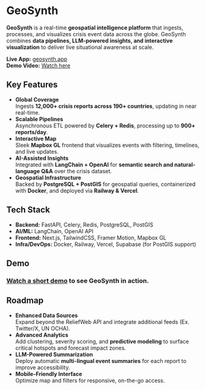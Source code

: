 # GeoSynth

**GeoSynth** is a real-time **geospatial intelligence platform** that ingests, processes, and visualizes crisis event data across the globe. GeoSynth combines **data pipelines, LLM-powered insights, and interactive visualization** to deliver live situational awareness at scale.

**Live App:** [geosynth.app](https://geosynth-five.vercel.app/)  
**Demo Video:** [Watch here](https://www.youtube.com/watch?v=2CSM4vZm1Ac&ab_channel=AkashMohan)  

## Key Features

- **Global Coverage**  
  Ingests **12,000+ crisis reports across 190+ countries**, updating in near real-time.
- **Scalable Pipelines**  
  Asynchronous ETL powered by **Celery + Redis**, processing up to **900+ reports/day**.
- **Interactive Map**  
  Sleek **Mapbox GL** frontend that visualizes events with filtering, timelines, and live updates.
- **AI-Assisted Insights**  
  Integrated with **LangChain + OpenAI** for **semantic search and natural-language Q&A** over the crisis dataset.
- **Geospatial Infrastructure**  
  Backed by **PostgreSQL + PostGIS** for geospatial queries, containerized with **Docker**, and deployed via **Railway & Vercel**.

## Tech Stack

- **Backend:** FastAPI, Celery, Redis, PostgreSQL, PostGIS  
- **AI/ML:** LangChain, OpenAI API  
- **Frontend:** Next.js, TailwindCSS, Framer Motion, Mapbox GL  
- **Infra/DevOps:** Docker, Railway, Vercel, Supabase (for PostGIS support)  

## Demo

### [Watch a short demo](https://www.youtube.com/watch?v=2CSM4vZm1Ac&ab_channel=AkashMohan) to see GeoSynth in action.  

## Roadmap
- **Enhanced Data Sources**  
  Expand beyond the ReliefWeb API and integrate additional feeds (Ex. Twitter/X, UN OCHA).
- **Advanced Analytics**  
  Add clustering, severity scoring, and **predictive modeling** to surface critical hotspots and forecast impact zones.
- **LLM-Powered Summarization**  
  Deploy automatic **multi-lingual event summaries** for each report to improve accessibility.
- **Mobile-Friendly Interface**  
  Optimize map and filters for responsive, on-the-go access.
